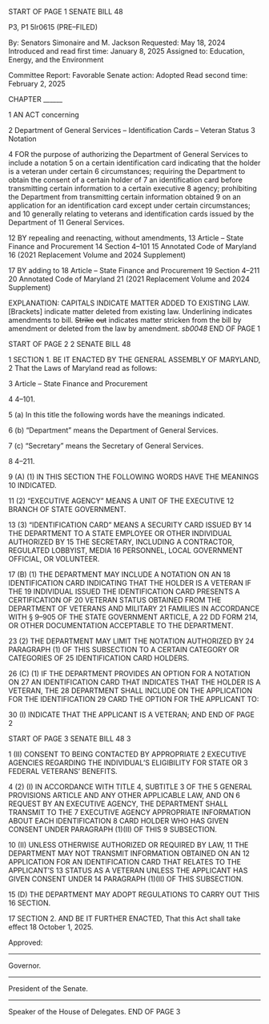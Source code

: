 START OF PAGE 1
SENATE BILL 48

P3, P1 5lr0615
(PRE–FILED)

By: Senators Simonaire and M. Jackson
Requested: May 18, 2024
Introduced and read first time: January 8, 2025
Assigned to: Education, Energy, and the Environment

Committee Report: Favorable
Senate action: Adopted
Read second time: February 2, 2025

CHAPTER ______

1 AN ACT concerning

2 Department of General Services – Identification Cards – Veteran Status
3 Notation

4 FOR the purpose of authorizing the Department of General Services to include a notation
5 on a certain identification card indicating that the holder is a veteran under certain
6 circumstances; requiring the Department to obtain the consent of a certain holder of
7 an identification card before transmitting certain information to a certain executive
8 agency; prohibiting the Department from transmitting certain information obtained
9 on an application for an identification card except under certain circumstances; and
10 generally relating to veterans and identification cards issued by the Department of
11 General Services.

12 BY repealing and reenacting, without amendments,
13 Article – State Finance and Procurement
14 Section 4–101
15 Annotated Code of Maryland
16 (2021 Replacement Volume and 2024 Supplement)

17 BY adding to
18 Article – State Finance and Procurement
19 Section 4–211
20 Annotated Code of Maryland
21 (2021 Replacement Volume and 2024 Supplement)

EXPLANATION: CAPITALS INDICATE MATTER ADDED TO EXISTING LAW.
[Brackets] indicate matter deleted from existing law.
Underlining indicates amendments to bill.
~~Strike~~ ~~out~~ indicates matter stricken from the bill by amendment or deleted from the law by
amendment. *sb0048*
END OF PAGE 1

START OF PAGE 2
2 SENATE BILL 48

1 SECTION 1. BE IT ENACTED BY THE GENERAL ASSEMBLY OF MARYLAND,
2 That the Laws of Maryland read as follows:

3 Article – State Finance and Procurement

4 4–101.

5 (a) In this title the following words have the meanings indicated.

6 (b) “Department” means the Department of General Services.

7 (c) “Secretary” means the Secretary of General Services.

8 4–211.

9 (A) (1) IN THIS SECTION THE FOLLOWING WORDS HAVE THE MEANINGS
10 INDICATED.

11 (2) “EXECUTIVE AGENCY” MEANS A UNIT OF THE EXECUTIVE
12 BRANCH OF STATE GOVERNMENT.

13 (3) “IDENTIFICATION CARD” MEANS A SECURITY CARD ISSUED BY
14 THE DEPARTMENT TO A STATE EMPLOYEE OR OTHER INDIVIDUAL AUTHORIZED BY
15 THE SECRETARY, INCLUDING A CONTRACTOR, REGULATED LOBBYIST, MEDIA
16 PERSONNEL, LOCAL GOVERNMENT OFFICIAL, OR VOLUNTEER.

17 (B) (1) THE DEPARTMENT MAY INCLUDE A NOTATION ON AN
18 IDENTIFICATION CARD INDICATING THAT THE HOLDER IS A VETERAN IF THE
19 INDIVIDUAL ISSUED THE IDENTIFICATION CARD PRESENTS A CERTIFICATION OF
20 VETERAN STATUS OBTAINED FROM THE DEPARTMENT OF VETERANS AND MILITARY
21 FAMILIES IN ACCORDANCE WITH § 9–905 OF THE STATE GOVERNMENT ARTICLE, A
22 DD FORM 214, OR OTHER DOCUMENTATION ACCEPTABLE TO THE DEPARTMENT.

23 (2) THE DEPARTMENT MAY LIMIT THE NOTATION AUTHORIZED BY
24 PARAGRAPH (1) OF THIS SUBSECTION TO A CERTAIN CATEGORY OR CATEGORIES OF
25 IDENTIFICATION CARD HOLDERS.

26 (C) (1) IF THE DEPARTMENT PROVIDES AN OPTION FOR A NOTATION ON
27 AN IDENTIFICATION CARD THAT INDICATES THAT THE HOLDER IS A VETERAN, THE
28 DEPARTMENT SHALL INCLUDE ON THE APPLICATION FOR THE IDENTIFICATION
29 CARD THE OPTION FOR THE APPLICANT TO:

30 (I) INDICATE THAT THE APPLICANT IS A VETERAN; AND
END OF PAGE 2

START OF PAGE 3
SENATE BILL 48 3

1 (II) CONSENT TO BEING CONTACTED BY APPROPRIATE
2 EXECUTIVE AGENCIES REGARDING THE INDIVIDUAL’S ELIGIBILITY FOR STATE OR
3 FEDERAL VETERANS’ BENEFITS.

4 (2) (I) IN ACCORDANCE WITH TITLE 4, SUBTITLE 3 OF THE
5 GENERAL PROVISIONS ARTICLE AND ANY OTHER APPLICABLE LAW, AND ON
6 REQUEST BY AN EXECUTIVE AGENCY, THE DEPARTMENT SHALL TRANSMIT TO THE
7 EXECUTIVE AGENCY APPROPRIATE INFORMATION ABOUT EACH IDENTIFICATION
8 CARD HOLDER WHO HAS GIVEN CONSENT UNDER PARAGRAPH (1)(II) OF THIS
9 SUBSECTION.

10 (II) UNLESS OTHERWISE AUTHORIZED OR REQUIRED BY LAW,
11 THE DEPARTMENT MAY NOT TRANSMIT INFORMATION OBTAINED ON AN
12 APPLICATION FOR AN IDENTIFICATION CARD THAT RELATES TO THE APPLICANT’S
13 STATUS AS A VETERAN UNLESS THE APPLICANT HAS GIVEN CONSENT UNDER
14 PARAGRAPH (1)(II) OF THIS SUBSECTION.

15 (D) THE DEPARTMENT MAY ADOPT REGULATIONS TO CARRY OUT THIS
16 SECTION.

17 SECTION 2. AND BE IT FURTHER ENACTED, That this Act shall take effect
18 October 1, 2025.

Approved:

________________________________________________________________________________
Governor.

________________________________________________________________________________
President of the Senate.

________________________________________________________________________________
Speaker of the House of Delegates.
END OF PAGE 3